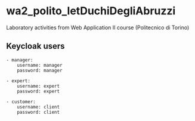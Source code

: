 # wa2_polito_letDuchiDegliAbruzzi
Laboratory activities from Web Application II course (Politecnico di Torino)

## Keycloak users
    - manager: 
        username: manager
        password: manager

    - expert:
        username: expert
        password: expert

    - customer:
        username: client
        password: client

